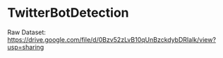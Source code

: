 # TwitterBotDetection
Raw Dataset: https://drive.google.com/file/d/0Bzv52zLvB10qUnBzckdybDRIalk/view?usp=sharing
